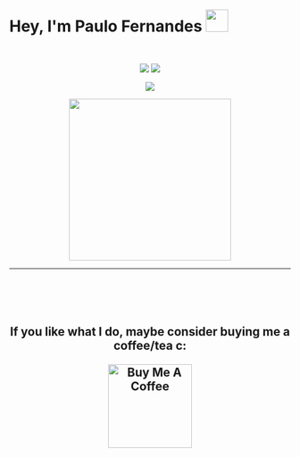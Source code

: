 # Hey, I'm Paulo Fernandes <img hight="30" width="40" src="https://media.giphy.com/media/hvRJCLFzcasrR4ia7z/giphy.gif" width="25px">
 
<br>
<p align='center'>
 <img  src = "https://github-readme-stats.vercel.app/api?username=paulo-fernds&show_icons=true&theme=onedark&line_height=27">
  <img src = "https://github-readme-stats.vercel.app/api/top-langs/?username=paulo-fernds&hide=html,css,java,shaderlab,kotlin,hlsl&theme=onedark">
</p>

<p align = "center">
 <img  src="https://github-readme-streak-stats.herokuapp.com/?user=paulo-fernds&show_icons=true&locale=en&layout=compact&theme=onedark&line_height=0" />
</p> 

<p align = "center">
 <img src="https://activity-graph.herokuapp.com/graph?username=paulo-fernds&theme=xcode" height="290"> 
</p> 
<hr>
<h2 align="center"> 
<p align="center" height="150">
 
</div>
</br>
</br>

**If you like what I do, maybe consider buying me a coffee/tea c:**

<a href="https://www.buymeacoffee.com/paulofernds" target="_blank"><img src="https://cdn.buymeacoffee.com/buttons/v2/default-red.png" alt="Buy Me A Coffee" width="150" ></a>
